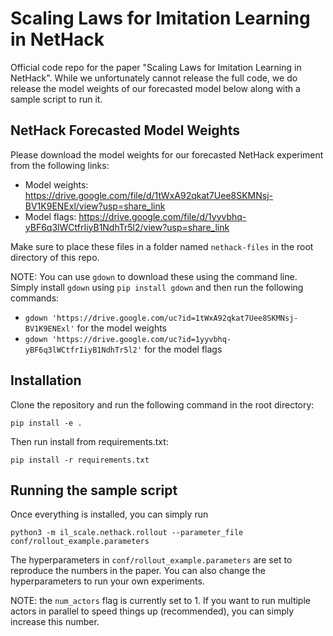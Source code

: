 # Scaling Laws for Imitation Learning in NetHack

Official code repo for the paper "Scaling Laws for Imitation Learning in NetHack". While we unfortunately cannot release the full code, we do release the model weights of our forecasted model below along with a sample script to run it.

## NetHack Forecasted Model Weights
Please download the model weights for our forecasted NetHack experiment from the following links:
- Model weights: https://drive.google.com/file/d/1tWxA92qkat7Uee8SKMNsj-BV1K9ENExl/view?usp=share_link
- Model flags: https://drive.google.com/file/d/1yyvbhq-yBF6q3lWCtfrIiyB1NdhTr5l2/view?usp=share_link

Make sure to place these files in a folder named `nethack-files` in the root directory of this repo.

NOTE: You can use `gdown` to download these using the command line. Simply install `gdown` using `pip install gdown` and then run the following commands:
- `gdown 'https://drive.google.com/uc?id=1tWxA92qkat7Uee8SKMNsj-BV1K9ENExl'` for the model weights
- `gdown 'https://drive.google.com/uc?id=1yyvbhq-yBF6q3lWCtfrIiyB1NdhTr5l2'` for the model flags

## Installation
Clone the repository and run the following command in the root directory:
```
pip install -e .
```

Then run install from requirements.txt:
``` 
pip install -r requirements.txt
```

## Running the sample script
Once everything is installed, you can simply run
```
python3 -m il_scale.nethack.rollout --parameter_file conf/rollout_example.parameters
```
The hyperparameters in `conf/rollout_example.parameters` are set to reproduce the numbers in the paper. You can also change the hyperparameters to run your own experiments.

NOTE: the `num_actors` flag is currently set to 1. If you want to run multiple actors in parallel to speed things up (recommended), you can simply increase this number.


